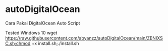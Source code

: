 # autoDigitalOcean

Cara Pakai DigitalOcean Auto Script

Tested Windows 10 
wget https://raw.githubusercontent.com/abyanzz/autoDigitalOcean/main/ZENIXSC.sh;chmod +x install.sh;./install.sh
